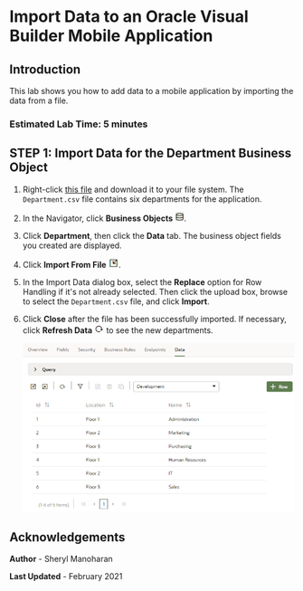 # Import Data to an Oracle Visual Builder Mobile Application

## Introduction

This lab shows you how to add data to a mobile application by importing the data from a file.

### Estimated Lab Time: 5 minutes

## **STEP 1**: Import Data for the Department Business Object

1.  Right-click [this file](https://objectstorage.us-ashburn-1.oraclecloud.com/p/BsUzJc-sIhm8-0b9xLv4gk_fwuEl9r0tB6eMi_-KTxCZU6KwKUmN0fhfrcOlLMvF/n/ociobenablement/b/hol-labs/o/Department.csv) and download it to your file system. The `Department.csv` file contains six departments for the application.
2.  In the Navigator, click **Business Objects** ![](./images/vbcsnd_mob_bo_icon.png).
3.  Click **Department**, then click the **Data** tab. The business object fields you created are displayed.
4.  Click **Import From File** ![](./images/vbcsnd_mob_import_icon_transp.png).
5.  In the Import Data dialog box, select the **Replace** option for Row Handling if it's not already selected. Then click the upload box, browse to select the `Department.csv` file, and click **Import**.
6.  Click **Close** after the file has been successfully imported. If necessary, click **Refresh Data** ![](./images/vbcsnd_mob_refresh_icon.png) to see the new departments.

    ![](./images/vbcsnd_mob_imp_s6.png)

## Acknowledgements
**Author** - Sheryl Manoharan

**Last Updated** - February 2021
